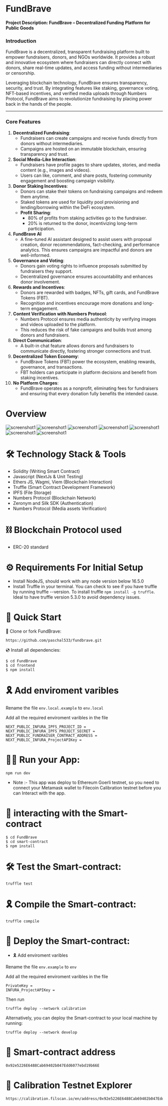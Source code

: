 ﻿# FundBrave

**Project Description: FundBrave – Decentralized Funding Platform for Public Goods**

### **Introduction**

FundBrave is a decentralized, transparent fundraising platform built to empower fundraisers, donors, and NGOs worldwide. It provides a robust and innovative ecosystem where fundraisers can directly connect with donors, share real-time updates, and access funding without intermediaries or censorship.

Leveraging blockchain technology, FundBrave ensures transparency, security, and trust. By integrating features like staking, governance voting, NFT-based incentives, and verified media uploads through Numbers Protocol, FundBrave aims to revolutionize fundraising by placing power back in the hands of the people.

---

### **Core Features**

1. **Decentralized Fundraising**:
    - Fundraisers can create campaigns and receive funds directly from donors without intermediaries.
    - Campaigns are hosted on an immutable blockchain, ensuring transparency and trust.
2. **Social Media-Like Interaction**:
    - Fundraisers have profile pages to share updates, stories, and media content (e.g., images and videos).
    - Users can like, comment, and share posts, fostering community engagement and boosting campaign visibility.
3. **Donor Staking Incentives**:
    - Donors can stake their tokens on fundraising campaigns and redeem them anytime.
    - Staked tokens are used for liquidity pool provisioning and lending/borrowing within the DeFi ecosystem.
    - **Profit Sharing**:
        - 80% of profits from staking activities go to the fundraiser.
        - 20% is returned to the donor, incentivizing long-term participation.
4. **FundBrave AI**
    - A fine-tuned AI assistant designed to assist users with proposal creation, donor recommendations, fact-checking, and performance analytics. This ensures campaigns are impactful and donors are well-informed.
5. **Governance and Voting**:
    - Donors gain voting rights to influence proposals submitted by fundraisers they support.
    - Decentralized governance ensures accountability and enhances donor involvement.
6. **Rewards and Incentives**:
    - Donors are rewarded with badges, NFTs, gift cards, and FundBrave Tokens (FBT).
    - Recognition and incentives encourage more donations and long-term engagement.
7. **Content Verification with Numbers Protocol**:
    - Numbers Protocol ensures media authenticity by verifying images and videos uploaded to the platform.
    - This reduces the risk of fake campaigns and builds trust among donors and fundraisers.
8. **Direct Communication**:
    - A built-in chat feature allows donors and fundraisers to communicate directly, fostering stronger connections and trust.
9. **Decentralized Token Economy**:
    - FundBrave Tokens (FBT) power the ecosystem, enabling rewards, governance, and transactions.
    - FBT holders can participate in platform decisions and benefit from staking incentives.
10. **No Platform Charges**:
    - FundBrave operates as a nonprofit, eliminating fees for fundraisers and ensuring that every donation fully benefits the intended cause.

# Overview

![screenshot1](./frontend/public/images/Screenshot%20(58).png)
![screenshot1](./frontend/public/images/Screenshot%20(59).png)
![screenshot1](./frontend/public/images/Screenshot%20(60).png)
![screenshot1](./frontend/public/images/Screenshot%20(61).png)
![screenshot1](./frontend/public/images/Screenshot%20(62).png)
![screenshot1](./frontend/public/images/Screenshot%20(63).png)
![screenshot1](./frontend/public/images/Screenshot%20(64).png)

# 🛠 Technology Stack & Tools

- Solidity (Writing Smart Contract)
- Javascript (NextJs & Unit Testing)
- Ethers JS, Wagmi, Viem (Blockchain Interaction)
- Truffle (Smart Contract Development Framework)
- IPFS (File Storage)
- Numbers Protocol (Blockchain Network)
- Zeronym and Silk SDK (Authentication)
- Numbers Protocol (Media assets Verification)

# ⛓ Blockchain Protocol used

- ERC-20 standard

# ⚙ Requirements For Initial Setup
- Install NodeJS, should work with any node version below 16.5.0
- Install Truffle in your terminal. You can check to see if you have truffle by running truffle --version. To install truffle `npm install -g truffle`. Ideal to have truffle version 5.3.0 to avoid dependency issues.

# 🚀 Quick Start

📄 Clone or fork FundBrave:

```
https://github.com/paschal533/fundbrave.git
```
💿 Install all dependencies:
 
```
$ cd FundBrave
$ cd frontend
$ npm install 
```

# 🎗 Add enviroment varibles

Rename the file `env.local.example` to `env.local`

Add all the required enviroment varibles in the file

```
NEXT_PUBLIC_INFURA_IPFS_PROJECT_ID =
NEXT_PUBLIC_INFURA_IPFS_PROJECT_SECRET =
NEXT_PUBLIC_FUNDRAISER_CONTRACT_ADDRESS =
NEXT_PUBLIC_INFURA_ProjectAPIKey =

```

# 🚴‍♂️ Run your App:

```
npm run dev
```

- Note :- This app was deploy to Ethereum Goerli testnet, so you need to connect your Metamask wallet to Filecoin Calibration testnet before you can Interact with the app.

# 📄 interacting with the Smart-contract

```
$ cd FundBrave
$ cd smart-contract
$ npm install
```

# 🛠 Test the Smart-contract:

```
truffle test
```

# 🎗 Compile the Smart-contract:

```
truffle compile
```

# 🔗 Deploy the Smart-contract:

- 🎗 Add enviroment varibles

Rename the file `env.example` to `env`

Add all the required enviroment varibles in the file

```
PrivateKey = 
INFURA_ProjectAPIKey = 

```

Then run

```
truffle deploy --network calibration
```

Alternatively, you can deploy the Smart-contract to your local machine by running:

```
truffle deploy --network develop
```
# 📄 Smart-contract address

```
0x92e5226E6488Cab69402b047Edd6077ebd19b66E
```

# 📜 Calibration Testnet Explorer

```
https://calibration.filscan.io/en/address/0x92e5226E6488Cab69402b047Edd6077ebd19b66E/
```
